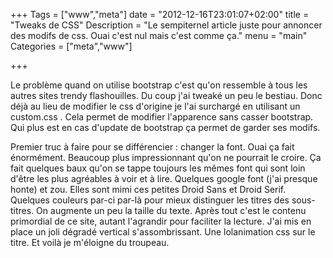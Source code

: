 +++
Tags = ["www","meta"]
date = "2012-12-16T23:01:07+02:00"
title = "Tweaks de CSS"
Description = "Le sempiternel article juste pour annoncer des modifs de css. Ouai c'est nul mais c'est comme ça."
menu = "main"
Categories = ["meta","www"]

+++

Le problème quand on utilise bootstrap c'est qu'on ressemble à tous les autres sites trendy flashouilles. Du coup j'ai tweaké un peu le bestiau. Donc déjà au lieu de modifier le css d'origine je l'ai surchargé en utilisant un custom.css . Cela permet de modifier l'apparence sans casser bootstrap. Qui plus est en cas d'update de bootstrap ça permet de garder ses modifs.

Premier truc à faire pour se différencier : changer la font. Ouai ça fait énormément. Beaucoup plus impressionnant qu'on ne pourrait le croire. Ça fait quelques baux qu'on se tappe toujours les mêmes font qui sont loin d'être les plus agréables à voir et à lire. Quelques google font (j'ai presque honte) et zou. Elles sont mimi ces petites Droid Sans et Droid Serif. Quelques couleurs par-ci par-là pour mieux distinguer les titres des sous-titres. On augmente un peu la taille du texte. Après tout c'est le contenu primordial de ce site, autant l'agrandir pour faciliter la lecture. J'ai mis en place un joli dégradé vertical s'assombrissant. Une lolanimation css sur le titre. Et voilà je m'éloigne du troupeau.

